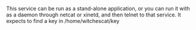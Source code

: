 This service can be run as a stand-alone application, or you can run it with as a daemon through netcat or xinetd, and then telnet to that service. It expects to find a key in /home/witchescat/key
